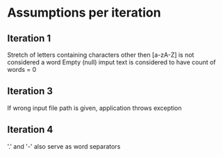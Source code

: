 # Assumptions per iteration

## Iteration 1
Stretch of letters containing characters other then [a-zA-Z] is not considered a word
Empty (null) imput text is considered to have count of words = 0


## Iteration 3
If wrong input file path is given, application throws exception


## Iteration 4
'.' and '-' also serve as word separators